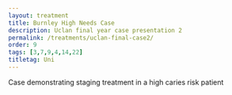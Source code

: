 ```yaml
---
layout: treatment
title: Burnley High Needs Case
description: Uclan final year case presentation 2
permalink: /treatments/uclan-final-case2/
order: 9
tags: [3,7,9,4,14,22]
titletag: Uni
---
```


Case demonstrating staging treatment in a high caries risk patient
<object data="/assets/uclanfinalcase2.pdf" width="100%" height="1000" type='application/pdf'/>
